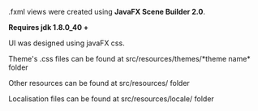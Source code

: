 <p>.fxml views were created using <b>JavaFX Scene Builder 2.0</b>.
<p><b>Requires jdk 1.8.0_40 + </b></p>
<p>UI was designed using javaFX css.</p>
<p>Theme's .css files can be found at src/resources/themes/*theme name* folder</p>
<p>Other resources can be found at src/resources/ folder</p>
<p>Localisation files can be found at src/resources/locale/ folder</p>

